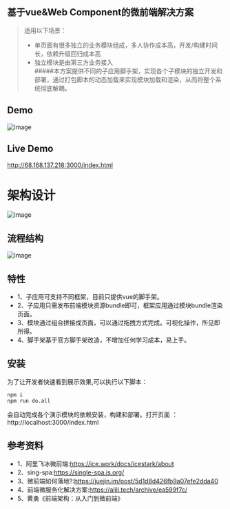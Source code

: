 ## 基于vue&Web Component的微前端解决方案
> 适用以下场景：
> + 单页面有很多独立的业务模块组成，多人协作成本高，开发/构建时间长，依赖升级回归成本高
> + 独立模块是由第三方业务接入  
#####本方案提供不同的子应用脚手架，实现各个子模块的独立开发和部署，通过打包脚本的动态加载来实现模块加载和渲染，从而将整个系统彻底解耦。
## Demo
![image](http://68.168.137.218:3000/demo/demo.gif)

## Live Demo
http://68.168.137.218:3000/index.html

# 架构设计
![image](http://68.168.137.218:3000/demo/design.png)

## 流程结构
![image](http://68.168.137.218:3000/demo/flu.png)

## 特性
+ 1、子应用可支持不同框架，目前只提供vue的脚手架。
+ 2、子应用只需发布前端模块资源bundle即可，框架应用通过模块bundle渲染页面。
+ 3、模块通过组合拼接成页面，可以通过拖拽方式完成。可视化操作，所见即所得。
+ 4、脚手架基于官方脚手架改造，不增加任何学习成本，易上手。

## 安装
为了让开发者快速看到展示效果,可以执行以下脚本：
```
npm i
npm run do.all
```
会自动完成各个演示模块的依赖安装，构建和部署。打开页面 ： http://localhost:3000/index.html


 


## 参考资料
+ 1、阿里飞冰微前端:https://ice.work/docs/icestark/about
+ 2、sing-spa:https://single-spa.js.org/ 
+ 3、微前端如何落地?:https://juejin.im/post/5d1d8d426fb9a07efe2dda40
+ 4、前端微服务化解决方案:https://alili.tech/archive/ea599f7c/
+ 5、黄勇《前端架构：从入门到微前端》